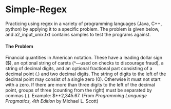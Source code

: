 # Simple-Regex

Practicing using regex in a variety of programming languages (Java, C++, python) by applying it to a specific problem. The problem is given below, and a2_input_unix.txt contains samples to test the programs against.

#### The Problem

Financial quantities in American notation. These have a leading dollar sign ($), an optional string of carets (^—used on checks to discourage fraud), a string of decimal digits, and an optional fractional part consisting of a decimal point (.) and two decimal digits. The string of digits to the left of the decimal point may consist of a single zero (0). Otherwise it must not start with a zero. If there are more than three digits to the left of the decimal point, groups of three (counting from the right) must be separated by commas (,). Example: $\*\*2,345.67. (From *Programming Language Pragmatics, 4th Edition* by Michael L. Scott)
